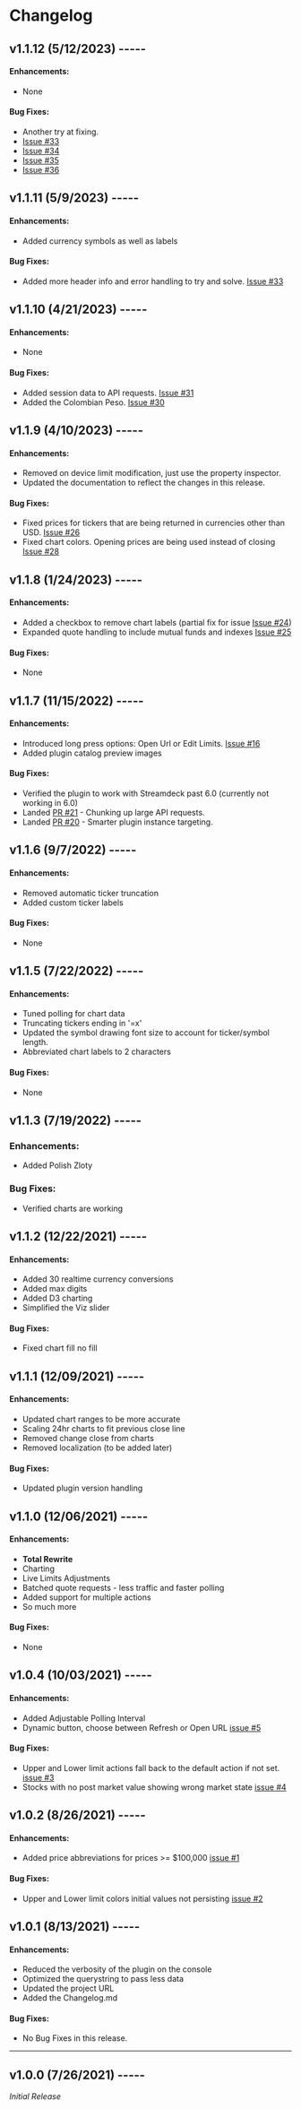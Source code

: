 # Changelog

## v1.1.12 (5/12/2023) -----

#### Enhancements:
- None

#### Bug Fixes:
- Another try at fixing. 
- [Issue #33](https://github.com/Phando/Streamdeck-Stonks/issues/33) 
- [Issue #34](https://github.com/Phando/Streamdeck-Stonks/issues/34) 
- [Issue #35](https://github.com/Phando/Streamdeck-Stonks/issues/35) 
- [Issue #36](https://github.com/Phando/Streamdeck-Stonks/issues/36) 


## v1.1.11 (5/9/2023) -----

#### Enhancements:
- Added currency symbols as well as labels

#### Bug Fixes:
- Added more header info and error handling to try and solve. [Issue #33](https://github.com/Phando/Streamdeck-Stonks/issues/33) 

## v1.1.10 (4/21/2023) -----

#### Enhancements:
- None

#### Bug Fixes:
- Added session data to API requests. [Issue #31](https://github.com/Phando/Streamdeck-Stonks/issues/31) 
- Added the Colombian Peso. [Issue #30](https://github.com/Phando/Streamdeck-Stonks/issues/30) 

## v1.1.9 (4/10/2023) -----

#### Enhancements:
- Removed on device limit modification, just use the property inspector.
- Updated the documentation to reflect the changes in this release.

#### Bug Fixes:
- Fixed prices for tickers that are being returned in currencies other than USD. [Issue #26](https://github.com/Phando/Streamdeck-Stonks/issues/26) 
- Fixed chart colors. Opening prices are being used instead of closing [Issue #28](https://github.com/Phando/Streamdeck-Stonks/issues/28)

## v1.1.8 (1/24/2023) -----

#### Enhancements:
- Added a checkbox to remove chart labels (partial fix for issue [Issue #24](https://github.com/Phando/Streamdeck-Stonks/issues/24))
- Expanded quote handling to include mutual funds and indexes [Issue #25](https://github.com/Phando/Streamdeck-Stonks/issues/25) 

#### Bug Fixes:
- None

## v1.1.7 (11/15/2022) -----

#### Enhancements:
- Introduced long press options: Open Url or Edit Limits. [Issue #16](https://github.com/Phando/Streamdeck-Stonks/issues/16) 
- Added plugin catalog preview images

#### Bug Fixes:
- Verified the plugin to work with Streamdeck past 6.0 (currently not working in 6.0)
- Landed [PR #21](https://github.com/Phando/Streamdeck-Stonks/pull/21) - Chunking up large API requests.
- Landed [PR #20](https://github.com/Phando/Streamdeck-Stonks/pull/20) - Smarter plugin instance targeting.

## v1.1.6 (9/7/2022) -----

#### Enhancements:
- Removed automatic ticker truncation
- Added custom ticker labels

#### Bug Fixes:
- None
  
  
## v1.1.5 (7/22/2022) -----

#### Enhancements:
- Tuned polling for chart data
- Truncating tickers ending in '=x'
- Updated the symbol drawing font size to account for ticker/symbol length. 
- Abbreviated chart labels to 2 characters

#### Bug Fixes:
- None


## v1.1.3 (7/19/2022) -----
### Enhancements:
- Added Polish Zloty

### Bug Fixes:
- Verified charts are working


## v1.1.2 (12/22/2021) -----

#### Enhancements:
- Added 30 realtime currency conversions 
- Added max digits
- Added D3 charting
- Simplified the Viz slider

#### Bug Fixes:
- Fixed chart fill no fill

## v1.1.1 (12/09/2021) -----

#### Enhancements:
- Updated chart ranges to be more accurate
- Scaling 24hr charts to fit previous close line
- Removed change close from charts
- Removed localization (to be added later)

#### Bug Fixes:
- Updated plugin version handling

## v1.1.0 (12/06/2021) -----

#### Enhancements:
- **Total Rewrite**
- Charting
- Live Limits Adjustments
- Batched quote requests - less traffic and faster polling
- Added support for multiple actions
- So much more

#### Bug Fixes:
- None
 
## v1.0.4 (10/03/2021) -----

#### Enhancements:
- Added Adjustable Polling Interval
- Dynamic button, choose between Refresh or Open URL
[issue #5](https://github.com/Phando/Streamdeck-Stonks/issues/5)

#### Bug Fixes:
- Upper and Lower limit actions fall back to the default action if not set. 
[issue #3](https://github.com/Phando/Streamdeck-Stonks/issues/3)
- Stocks with no post market value showing wrong market state
[issue #4](https://github.com/Phando/Streamdeck-Stonks/issues/4)

## v1.0.2 (8/26/2021) -----

#### Enhancements:
- Added price abbreviations for prices >= $100,000
[issue #1](https://github.com/Phando/Streamdeck-Stonks/issues/1)

#### Bug Fixes:
- Upper and Lower limit colors initial values not persisting
[issue #2](https://github.com/Phando/Streamdeck-Stonks/issues/2)


## v1.0.1 (8/13/2021) -----

#### Enhancements:
- Reduced the verbosity of the plugin on the console
- Optimized the querystring to pass less data
- Updated the project URL
- Added the Changelog.md

#### Bug Fixes:
- No Bug Fixes in this release.

---

## v1.0.0 (7/26/2021) -----
*Initial Release*
